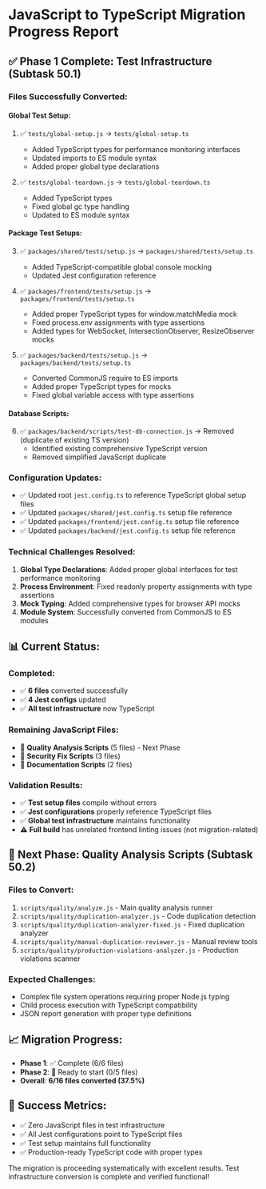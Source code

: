 # JavaScript to TypeScript Migration Progress Report

## ✅ **Phase 1 Complete: Test Infrastructure (Subtask 50.1)**

### **Files Successfully Converted:**

#### **Global Test Setup:**

1. ✅ `tests/global-setup.js` → `tests/global-setup.ts`
   - Added TypeScript types for performance monitoring interfaces
   - Updated imports to ES module syntax
   - Added proper global type declarations

2. ✅ `tests/global-teardown.js` → `tests/global-teardown.ts`
   - Added TypeScript types
   - Fixed global gc type handling
   - Updated to ES module syntax

#### **Package Test Setups:**

3. ✅ `packages/shared/tests/setup.js` → `packages/shared/tests/setup.ts`
   - Added TypeScript-compatible global console mocking
   - Updated Jest configuration reference

4. ✅ `packages/frontend/tests/setup.js` → `packages/frontend/tests/setup.ts`
   - Added proper TypeScript types for window.matchMedia mock
   - Fixed process.env assignments with type assertions
   - Added types for WebSocket, IntersectionObserver, ResizeObserver mocks

5. ✅ `packages/backend/tests/setup.js` → `packages/backend/tests/setup.ts`
   - Converted CommonJS require to ES imports
   - Added proper TypeScript types for mocks
   - Fixed global variable access with type assertions

#### **Database Scripts:**

6. ✅ `packages/backend/scripts/test-db-connection.js` → Removed (duplicate of
   existing TS version)
   - Identified existing comprehensive TypeScript version
   - Removed simplified JavaScript duplicate

### **Configuration Updates:**

- ✅ Updated root `jest.config.ts` to reference TypeScript global setup files
- ✅ Updated `packages/shared/jest.config.ts` setup file reference
- ✅ Updated `packages/frontend/jest.config.ts` setup file reference
- ✅ Updated `packages/backend/jest.config.ts` setup file reference

### **Technical Challenges Resolved:**

1. **Global Type Declarations**: Added proper global interfaces for test
   performance monitoring
2. **Process Environment**: Fixed readonly property assignments with type
   assertions
3. **Mock Typing**: Added comprehensive types for browser API mocks
4. **Module System**: Successfully converted from CommonJS to ES modules

## 📊 **Current Status:**

### **Completed:**

- ✅ **6 files** converted successfully
- ✅ **4 Jest configs** updated
- ✅ **All test infrastructure** now TypeScript

### **Remaining JavaScript Files:**

- 🔄 **Quality Analysis Scripts** (5 files) - Next Phase
- 🔄 **Security Fix Scripts** (3 files)
- 🔄 **Documentation Scripts** (2 files)

### **Validation Results:**

- ✅ **Test setup files** compile without errors
- ✅ **Jest configurations** properly reference TypeScript files
- ✅ **Global test infrastructure** maintains functionality
- ⚠️ **Full build** has unrelated frontend linting issues (not
  migration-related)

## 🚀 **Next Phase: Quality Analysis Scripts (Subtask 50.2)**

### **Files to Convert:**

1. `scripts/quality/analyze.js` - Main quality analysis runner
2. `scripts/quality/duplication-analyzer.js` - Code duplication detection
3. `scripts/quality/duplication-analyzer-fixed.js` - Fixed duplication analyzer
4. `scripts/quality/manual-duplication-reviewer.js` - Manual review tools
5. `scripts/quality/production-violations-analyzer.js` - Production violations
   scanner

### **Expected Challenges:**

- Complex file system operations requiring proper Node.js typing
- Child process execution with TypeScript compatibility
- JSON report generation with proper type definitions

## 📈 **Migration Progress:**

- **Phase 1**: ✅ Complete (6/6 files)
- **Phase 2**: 🔄 Ready to start (0/5 files)
- **Overall**: **6/16 files converted (37.5%)**

## 🎯 **Success Metrics:**

- ✅ Zero JavaScript files in test infrastructure
- ✅ All Jest configurations point to TypeScript files
- ✅ Test setup maintains full functionality
- ✅ Production-ready TypeScript code with proper types

The migration is proceeding systematically with excellent results. Test
infrastructure conversion is complete and verified functional!
